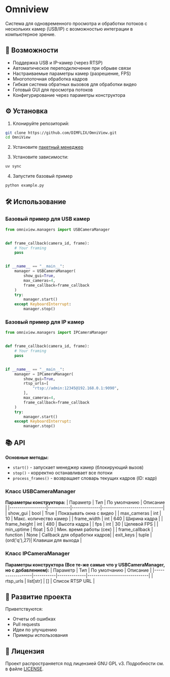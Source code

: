 # Omniview
Система для одновременного просмотра и обработки потоков с нескольких камер (USB/IP) с возможностью интеграции в компьютерное зрение.

## 🚀 Возможности
- Поддержка USB и IP-камер (через RTSP)
- Автоматическое переподключение при обрыве связи
- Настраиваемые параметры камер (разрешение, FPS)
- Многопоточная обработка кадров
- Гибкая система обратных вызовов для обработки видео
- Готовый GUI для просмотра потоков
- Конфигурирование через параметры конструктора

## ⚙️ Установка
1. Клонируйте репозиторий:
```bash
git clone https://github.com/DIMFLIX/OmniView.git
cd OmniView
```

2. Установите [пакетный менеджер](https://docs.astral.sh/uv/getting-started/installation/)

3. Установите зависимости:
```bash
uv sync
```

4. Запустите базовый пример
```bash
python example.py
```

## 🛠️ Использование
### Базовый пример для USB камер
```python
from omniview.managers import USBCameraManager


def frame_callback(camera_id, frame):
    # Your framing
    pass


if __name__ == "__main__":
    manager = USBCameraManager(
        show_gui=True,
        max_cameras=4,
        frame_callback=frame_callback
    )
    try:
        manager.start()
    except KeyboardInterrupt:
        manager.stop()

```

### Базовый пример для IP камер
```python
from omniview.managers import IPCameraManager


def frame_callback(camera_id, frame):
    # Your framing
    pass


if __name__ == "__main__":
    manager = IPCameraManager(
        show_gui=True,
        rtsp_urls=[
            "rtsp://admin:12345@192.168.0.1:9090",
        ],
        max_cameras=4,
        frame_callback=frame_callback
    )
    try:
        manager.start()
    except KeyboardInterrupt:
        manager.stop()

```

## 📚 API
**Основные методы:**
- `start()` - запускает менеджер камер (блокирующий вызов)
- `stop()` - корректно останавливает все потоки
- `process_frames()` - возвращает словарь текущих кадров (ID: кадр)

### Класс USBCameraManager
**Параметры конструктора:**
| Параметр         | Тип       | По умолчанию | Описание                     |
|------------------|-----------|--------------|------------------------------|
| show_gui         | bool      | True         | Показывать окна с видео      |
| max_cameras      | int       | 10           | Макс. количество камер       |
| frame_width      | int       | 640          | Ширина кадра                 |
| frame_height     | int       | 480          | Высота кадра                 |
| fps              | int       | 30           | Целевой FPS                  |
| min_uptime       | float     | 5.0          | Мин. время работы (сек)      |
| frame_callback   | function  | None         | Callback для обработки кадров|
| exit_keys        | tuple     | (ord('q'),27)| Клавиши для выхода           |

### Класс IPCameraManager
**Параметры конструктора (Все те-же самые что у USBCameraManager, но с добавлением):**
| Параметр         | Тип       | По умолчанию | Описание                     |
|------------------|-----------|--------------|------------------------------|
| rtsp_urls        | list[str] | []           | Список RTSP URL              |

## 🤝 Развитие проекта
Приветствуются:
- Отчеты об ошибках
- Pull requests
- Идеи по улучшению
- Примеры использования

## 📄 Лицензия
Проект распространяется под лицензией GNU GPL v3.
Подробности см. в файле [LICENSE](LICENSE).
